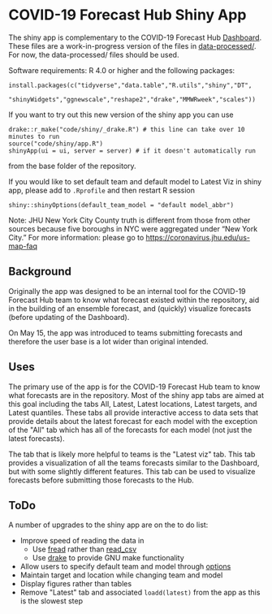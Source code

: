 # COVID-19 Forecast Hub Shiny App

The shiny app is complementary to the COVID-19 Forecast Hub 
[Dashboard](https://reichlab.io/covid19-forecast-hub/).
These files are a work-in-progress version of the files in [data-processed/](../../data-processed).
For now, the data-processed/ files should be used.

Software requirements: R 4.0 or higher and the following packages:

    install.packages(c("tidyverse","data.table","R.utils","shiny","DT",
                       "shinyWidgets","ggnewscale","reshape2","drake","MMWRweek","scales"))

If you want to try out this new version of the shiny app you can use 

    drake::r_make("code/shiny/_drake.R") # this line can take over 10 minutes to run
    source("code/shiny/app.R")
    shinyApp(ui = ui, server = server) # if it doesn't automatically run
    
from the base folder of the repository.

If you would like to set default team and default model to Latest Viz in shiny app,
please add to ```.Rprofile``` and then restart R session

    shiny::shinyOptions(default_team_model = "default model_abbr")

Note: JHU New York City County truth is different from those from other sources because five boroughs in NYC were aggregated under “New York City.” For more information: please go to https://coronavirus.jhu.edu/us-map-faq

## Background

Originally the app was designed to be an internal tool for the COVID-19 Forecast
Hub team to know what forecast existed within the repository,
aid in the building of an ensemble forecast, 
and (quickly) visualize forecasts (before updating of the Dashboard). 

On May 15, the app was introduced to teams submitting forecasts and therefore
the user base is a lot wider than original intended. 

## Uses

The primary use of the app is for the COVID-19 Forecast Hub team to know what
forecasts are in the repository. Most of the shiny app tabs are aimed at this 
goal including the tabs All, Latest, Latest locations, Latest targets, and
Latest quantiles. These tabs all provide interactive access to data sets that 
provide details about the latest forecast for each model with the exception
of the "All" tab which has all of the forecasts for each model 
(not just the latest forecasts). 

The tab that is likely more helpful to teams is the "Latest viz" tab. 
This tab provides a visualization of all the teams forecasts similar to the
Dashboard, but with some slightly different features. 
This tab can be used to visualize forecasts before submitting those forecasts
to the Hub. 

## ToDo

A number of upgrades to the shiny app are on the to do list:

- Improve speed of reading the data in
  - Use [fread](https://www.rdocumentation.org/packages/data.table/versions/1.12.8/topics/fread) rather than [read_csv](https://readr.tidyverse.org/reference/read_delim.html)
  - Use [drake](https://github.com/ropensci/drake) to provide GNU make functionality
- Allow users to specify default team and model through [options](https://stat.ethz.ch/R-manual/R-devel/library/base/html/options.html)
- Maintain target and location while changing team and model
- Display figures rather than tables
- Remove "Latest" tab and associated `loadd(latest)` from the app as this is the slowest step
